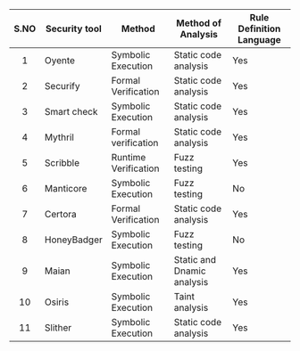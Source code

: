 |  S.NO |  Security tool   |  Method   |  Method of Analysis | Rule Definition Language|
|:-------:|---------|------------|------------|------------|
|  1 |  Oyente    |  Symbolic Execution                 | Static code analysis | Yes|
|  2 |  Securify      |Formal Verification         |  Static code analysis |Yes|
|  3 |  Smart check          | Symbolic Execution      |  Static code analysis | Yes |
|  4 |  Mythril            | Formal verification         |  Static code analysis | Yes|
|  5 |  Scribble            |   Runtime Verification     |  Fuzz testing            |Yes|
|  6 |  Manticore            |    Symbolic Execution     |  Fuzz testing            |No|
|  7 |  Certora             | Formal Verification        |  Static code analysis    |Yes|
|  8  |   HoneyBadger       |         Symbolic Execution |   Fuzz testing         |No|       
|  9  |   Maian             |    Symbolic Execution         | Static and Dnamic analysis |Yes|
|  10 |   Osiris            |         Symbolic Execution     | Taint analysis  |Yes|
| 11  | Slither         |           Symbolic Execution        |     Static code analysis|Yes|
